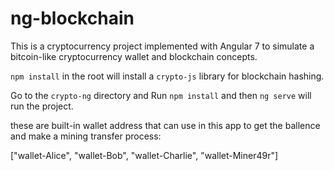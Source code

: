 # ng-blockchain
This is a cryptocurrency project implemented with Angular 7 to simulate a bitcoin-like cryptocurrency wallet and blockchain concepts.

```npm install``` in the root will install a ```crypto-js``` library for blockchain hashing.

Go to the ```crypto-ng``` directory and Run ```npm install``` and then ```ng serve``` will run the project.

these are built-in wallet address that can use in this app to get the ballence and make a mining transfer process:

["wallet-Alice", "wallet-Bob", "wallet-Charlie", "wallet-Miner49r"]
